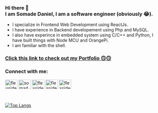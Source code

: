 ### Hi there 👋 <br> I am Somade Daniel, I am a software engineer (obviously 😂).

- I specialize in Frontend Web Development using ReactJs.</li>
- I have experience in Backend developement using Php and MySQL.</li>
- I also have experince in embedded system using C/C++ and Python, I have built things with Node MCU and OrangePi.</li>
- I am familiar with the shell.</li>

<h3><a href="https://somadedaniel.netlify.app/">Click this link to check out my Portfolio 🙃🙃</a></h3>

<h3 align="left">Connect with me:</h3>
<p align="left">
  <a href="mailto:flexsidee@gmail.com" target="blank"><img align="center" src="https://cdn.jsdelivr.net/npm/simple-icons@3.0.1/icons/gmail.svg" alt="flexsidee" height="30" width="40" /></a>
  <a href="https://www.linkedin.com/in/somade-daniel-a52478114/" target="blank"><img align="center" src="https://cdn.jsdelivr.net/npm/simple-icons@3.0.1/icons/linkedin.svg" alt="somade-daniel-a52478114" height="30" width="40" /></a>
  <a href="https://wa.me/2347019983346" target="blank"><img align="center" src="https://cdn.jsdelivr.net/npm/simple-icons@3.0.1/icons/whatsapp.svg" alt="flexsidee" height="30" width="40" /></a>
  <a href="https://instagram.com/flexsidee" target="blank"><img align="center" src="https://cdn.jsdelivr.net/npm/simple-icons@3.0.1/icons/instagram.svg" alt="flexsidee" height="30" width="40" /></a>
  <a href="https://twitter.com/flexsidee" target="blank"><img align="center" src="https://cdn.jsdelivr.net/npm/simple-icons@3.0.1/icons/twitter.svg" alt="flexsidee" height="30" width="40" /></a>
</p>

<br/>

[![Top Langs](https://github-readme-stats.vercel.app/api/top-langs/?username=flexsidee&langs_count=20&hide=hack&layout=compact)](https://github.com/anuraghazra/github-readme-stats)


<!-- 
- 🔭 I’m currently working on ...
- 🌱 I’m currently learning ...
- 👯 I’m looking to collaborate on ...
- 🤔 I’m looking for help with ...
- 💬 Ask me about ...
- 📫 How to reach me: ...
- 😄 Pronouns: ...
- ⚡ Fun fact: ...


[![Top Langs](https://github-readme-stats.vercel.app/api/top-langs/?username=flexsidee&langs_count=20&hide=hack&layout=compact)](https://github.com/anuraghazra/github-readme-stats)

[![Top Langs](https://github-readme-stats.vercel.app/api/top-langs/?username=flexsidee&langs_count=20&hide=hack)](https://github.com/anuraghazra/github-readme-stats)

[![willianrod's wakatime stats](https://github-readme-stats.vercel.app/api/wakatime?username=flexsidee)](https://github.com/anuraghazra/github-readme-stats) 

![GitHub Streaks](https://github-readme-streak-stats.herokuapp.com/?user=flexsidee) 

![Profile Trophy](https://github-profile-trophy.vercel.app/?username=flexsidee&theme=discord&margin-w=15&no-frame=true)

![](./profile-3d-contrib/profile-green-animate.svg)
-->
